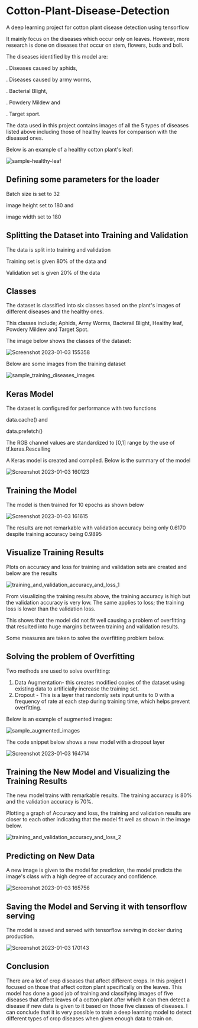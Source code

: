 # Cotton-Plant-Disease-Detection
A deep learning project for cotton plant disease detection using tensorflow

It mainly focus on the diseases which occur only on leaves. However, more research is done on diseases that occur on stem, flowers, buds and boll.

The diseases identified by this model are:

  . Diseases caused by aphids,
  
  . Diseases caused by army worms,
  
  . Bacterial Blight,
  
  . Powdery Mildew and
  
  . Target sport.

The data used in this project contains images of all the 5 types of diseases listed above including those of healthy leaves for comparison with the diseased ones.

Below is an example of a healthy cotton plant's leaf:

![sample-healthy-leaf](https://user-images.githubusercontent.com/78556152/210360017-06e7a605-2214-4074-9584-160850d47bcd.png)


## Defining some parameters for the loader

Batch size is set to 32

image height set to 180 and 

image width set to 180

## Splitting the Dataset into Training and Validation

The data is split into training and validation

Training set is given 80% of the data and 

Validation set is given 20% of the data

## Classes

The dataset is classified into six classes based on the plant's images of different diseases and the healthy ones.

This classes include; Aphids, Army Worms, Bacterail Blight, Healthy leaf, Powdery Mildew and Target Spot.

The image below shows the classes of the dataset:

![Screenshot 2023-01-03 155358](https://user-images.githubusercontent.com/78556152/210361283-94b2de53-76cf-4787-9a65-75ea18eee1f7.png)


Below are some images from the training dataset

![sample_training_diseases_images](https://user-images.githubusercontent.com/78556152/210361611-af3d4977-5c15-4e4f-b591-4f690e390244.png)


## Keras Model

The dataset is configured for performance with two functions

data.cache() and 

data.prefetch()

The RGB channel values are standardized to [0,1] range by the use of tf.keras.Rescalling

A Keras model is created and compiled. Below is the summary of the model

![Screenshot 2023-01-03 160123](https://user-images.githubusercontent.com/78556152/210362238-563e08ef-4545-4875-9a9f-444dacb6e0ce.png)

## Training the Model

The model is then trained for 10 epochs as shown below

![Screenshot 2023-01-03 161615](https://user-images.githubusercontent.com/78556152/210364558-340c558f-74d9-4082-9a4d-dd564fa465a6.png)


The results are not remarkable with validation accuracy being only 0.6170 despite training accuracy being 0.9895

## Visualize Training Results

Plots on accuracy and loss for training and validation sets are created and below are the results

![training_and_validation_accuracy_and_loss_1](https://user-images.githubusercontent.com/78556152/210365383-57cdef02-3f4a-4e15-ae72-639fc8a1bcea.png)

From visualizing the training results above, the training accuracy is high but the validation accuracy is very low. The same applies to loss; the training loss is lower than the validation loss.

This shows that the model did not fit well causing a problem of overfitting that resulted into huge margins between training and validation results.

Some measures are taken to solve the overfitting problem below.

## Solving the problem of Overfitting

Two methods are used to solve overfitting:

  1. Data Augmentation- this creates modified copies of the dataset using existing data to artificially increase the training set.
  2. Dropout - This is a layer that randomly sets input units to 0 with a frequency of rate at each step during training time, which helps prevent overfitting.

Below is an example of augmented images:

![sample_augmented_images](https://user-images.githubusercontent.com/78556152/210369044-61e52e36-b7f1-4b65-aa41-325d998cc47a.png)

The code snippet below shows a new model with a dropout layer

![Screenshot 2023-01-03 164714](https://user-images.githubusercontent.com/78556152/210369702-e78e45e3-4631-4d37-90db-e6c027b56293.png)

## Training the New Model and Visualizing the Training Results

The new model trains with remarkable results. The training accuracy is 80% and the validation accuracy is 70%.

Plotting a graph of Accuracy and loss, the training and validation results are closer to each other indicating that the model fit well as shown in the image below.

![training_and_validation_accuracy_and_loss_2](https://user-images.githubusercontent.com/78556152/210370737-6f5a82f5-940e-4967-bce5-50fe9d4780c5.png)

## Predicting on New Data

A new image is given to the model for prediction, the model predicts the image's class with a high degree of accuracy and confidence.

![Screenshot 2023-01-03 165756](https://user-images.githubusercontent.com/78556152/210371600-4312f7ec-f235-4b6e-8a2e-6e9bd4ee9fcc.png)

## Saving the Model and Serving it with tensorflow serving

The model is saved and served with tensorflow serving in docker during production.

![Screenshot 2023-01-03 170143](https://user-images.githubusercontent.com/78556152/210372276-feb6398c-df68-4d29-b5bc-2ac565c5db47.png)

## Conclusion

There are a lot of crop diseases that affect different crops. In this project I focused on those that affect cotton plant specifically on the leaves. This model has done a good job of training and classifying images of five diseases that affect leaves of a cotton plant after which it can then detect a disease if new data is given to it based on those five classes of diseases. I can conclude that it is very possible to train a deep learning model to detect different types of crop diseases when given enough data to train on.
